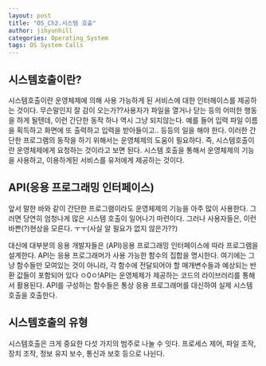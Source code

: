 ```yaml
---
layout: post
title: "OS_Ch2.시스템 호출"
author: jihyunhill
categories: Operating_System
tags: OS System Calls
---
```


## 시스템호출이란?

시스템호출이란 운영체제에 의해 사용 가능하게 된 서비스에 대한 인터헤이스를 제공하는 것이다. 무슨말인지 잘 감이 오는가??사용자가 파일을 열거나 닫는 등의 어떠한 행동을 하게 될텐데, 이런 간단한 동작 하나 역시 그냥 되지않는다. 예를 들어 입력 파일 이름을 획득하고 화면에 또 출력하고 입력을 받아들이고.. 등등의 일을 해야 한다. 이러한 간단한 프로그램의 동작을 하기 위해서는 운영체제의 도움이 필요하다. 즉, 시스템호출이란 운영체제에게 요청하는 것이라고 보면 된다. 시스템 호출을 통해서 운영체제의 기능을 사용하고, 이용하게된 서비스를 유저에게 제공하는 것이다.

## API(응용 프로그래밍 인터페이스) 

 앞서 말한 바와 같이 간단한 프로그램이라도 운영체제의 기능을 아주 많이 사용한다. 그러면 당연히 엄청나게 많은 시스템 호출이 일어나기 마련이다. 그러나 사용자들은, 이런 바쁜(?)현상을 모른다. ㅜㅜ(사실 알 필요가 없지 않은가??) 

 대신에 대부분의 응용 개발자들은 (API)응용 프로그래밍 인터페이스에 따라 프로그램을 설계한다. API는 응용 프로그래머가 사용 가능한 함수의 집합을 명시한다. 여기에는 그냥 함수들만 모여있는 것이 아니라, 각 함수에 전달되어야 할 매개변수들과 예상되는 반환 값들이 포함되어 있다 ㅇ0ㅇ!API는 운영체제가 제공하는 코드의 라이브러리를 통해서 활용된다. API를 구성하는 함수들은 통상 응용 프로그래머를 대신하여 실제 시스템 호출을 호출한다. 

## 시스템호출의 유형

시스템호출은 크게 중요한 다섯 가지의 범주로 나눌 수 잇다. 프로세스 제어, 파일 조작, 장치 조작, 정보 유지 보수, 통신과 보호 등으로 나뉜다. 
